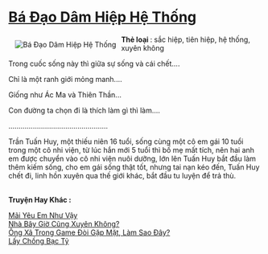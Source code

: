 <a href="https://utruyen.com/truyen/ba-dao-dam-hiep-he-thong/17357/" title="Bá Đạo Dâm Hiệp Hệ Thống"><h1>Bá Đạo Dâm Hiệp Hệ Thống</h1></a><div style="display:table"><img align="right" style="float: left; padding: 10px;" src="https://utruyen.com/images/story/200x260/ba-dao-dam-hiep-he-thong.jpg" alt="Bá Đạo Dâm Hiệp Hệ Thống"><b>Thẻ loại </b>: sắc hiệp, tiên hiệp, hệ thống, xuyên không <p></p>Trong cuốc sống này thì giữa sự sống và cái chết....<p></p>Chỉ là một ranh giới mỏng manh....<p></p>Giống như Ác Ma và Thiên Thần...<p></p>Con đường ta chọn đi là thích làm gì thì làm....<p></p>.................................................<p></p>Trần Tuấn Huy, một thiếu niên 16 tuổi, sống cùng một cô em gái 10 tuổi trong một cô nhi viện, từ lúc hắn mới 5 tuổi thì bố mẹ mất tích, nên hai anh em được chuyển vào cô nhi viện nuôi dưỡng, lớn lên Tuấn Huy bắt đầu làm thêm kiếm sống, cho em gái sống thật tốt, nhưng tai nạn kéo đến, Tuấn Huy chết đi, linh hồn xuyên qua thế giới khác, bắt đầu tu luyện để trả thù.</div><p><br><b>Truyện Hay Khác :</b></p><a href="https://utruyen.com/truyen/mai-yeu-em-nhu-vay/17120/" alt="Mãi Yêu Em Như Vậy">Mãi Yêu Em Như Vậy</a><br/><a href="https://github.com/quanluxury/ngontinhhot/tree/master/truyenhay/19496/" alt="Nhà Bây Giờ Cũng Xuyên Không?">Nhà Bây Giờ Cũng Xuyên Không?</a><br/><a href="https://github.com/quanluxury/ngontinhhot/tree/master/truyenhay/18603/" alt="Ông Xã Trong Game Đòi Gặp Mặt, Làm Sao Đây?">Ông Xã Trong Game Đòi Gặp Mặt, Làm Sao Đây?</a><br/><a href="https://truyenngontinhay.wordpress.com/2019/10/03/lay-chong-bac-ty/" alt="Lấy Chồng Bạc Tỷ">Lấy Chồng Bạc Tỷ</a><br/>